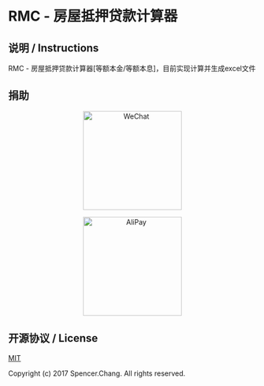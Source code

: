 # RMC - 房屋抵押贷款计算器

## 说明 / Instructions

RMC - 房屋抵押贷款计算器[等额本金/等额本息]，目前实现计算并生成excel文件

## 捐助
<!--https://raw.githubusercontent.com/SpencerZhang/ExecOSCommand-->
<p align="center">
<img src="https://github.com/SpencerZhang/resource/IMG_0783.JPG" alt="WeChat" title="WeChat" width="200"/>
</p>
<p align="center">
<img src="https://github.com/SpencerZhang/resource/IMG_0784.JPG" alt="AliPay" title="AliPay" width="200"/>
</p>


## 开源协议 / License

[MIT](http://opensource.org/licenses/MIT)

Copyright (c) 2017 Spencer.Chang. All rights reserved.

